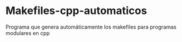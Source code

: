 # Makefiles-cpp-automaticos
Programa que genera automáticamente los makefiles para programas modulares en cpp
